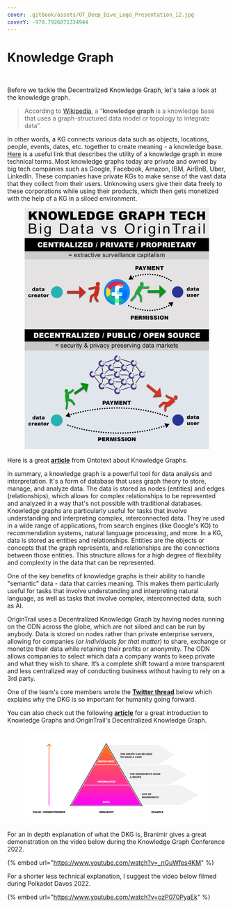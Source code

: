 ```yaml
---
cover: .gitbook/assets/OT_Deep_Dive_Logo_Presentation_12.jpg
coverY: -978.7926871334944
---
```


# Knowledge Graph

<figure><img src="https://miro.medium.com/max/1100/0*fJCuPbRDcO-Rvsyn.png" alt=""><figcaption></figcaption></figure>

Before we tackle the Decentralized Knowledge Graph, let's take a look at the knowledge graph.&#x20;

> According to [Wikipedia](https://en.wikipedia.org/wiki/Knowledge\_graph), a “**knowledge graph** is a knowledge base that uses a graph-structured data model or topology to integrate data”.&#x20;

In other words, a KG connects various data such as objects, locations, people, events, dates, etc. together to create meaning - a knowledge base. [Here](https://internationalbanker.com/finance/knowledge-graphs-powerful-structures-making-sense-of-data/) is a useful link that describes the utility of a knowledge graph in more technical terms. Most knowledge graphs today are private and owned by big tech companies such as Google, Facebook, Amazon, IBM, AirBnB, Uber, LinkedIn. These companies have private KGs to make sense of the vast data that they collect from their users. Unknowing users give their data freely to these corporations while using their products, which then gets monetized with the help of a KG in a siloed environment.

<figure><img src=".gitbook/assets/BigDatavsOT.jpg" alt=""><figcaption></figcaption></figure>

Here is a great [**article**](https://www.ontotext.com/knowledgehub/fundamentals/what-is-a-knowledge-graph/) from Ontotext about Knowledge Graphs.&#x20;

In summary, a knowledge graph is a powerful tool for data analysis and interpretation. It's a form of database that uses graph theory to store, manage, and analyze data. The data is stored as nodes (entities) and edges (relationships), which allows for complex relationships to be represented and analyzed in a way that's not possible with traditional databases. Knowledge graphs are particularly useful for tasks that involve understanding and interpreting complex, interconnected data. They're used in a wide range of applications, from search engines (like Google's KG) to recommendation systems, natural language processing, and more. In a KG, data is stored as entities and relationships. Entities are the objects or concepts that the graph represents, and relationships are the connections between those entities. This structure allows for a high degree of flexibility and complexity in the data that can be represented.

One of the key benefits of knowledge graphs is their ability to handle "semantic" data - data that carries meaning. This makes them particularly useful for tasks that involve understanding and interpreting natural language, as well as tasks that involve complex, interconnected data, such as AI.

OriginTrail uses a Decentralized Knowledge Graph by having nodes running on the ODN across the globe, which are not siloed and can be run by anybody. Data is stored on nodes rather than private enterprise servers, allowing for companies (_or individuals for that matter_) to share, exchange or monetize their data while retaining their profits or anonymity. The ODN allows companies to select which data a company wants to keep private and what they wish to share. It’s a complete shift toward a more transparent and less centralized way of conducting business without having to rely on a 3rd party.

One of the team's core members wrote the [**Twitter thread**](https://twitter.com/CryptoWaving/status/1624497244060758018) below which explains why the DKG is so important for humanity going forward.

You can also check out the following [**article**](https://opendata.substack.com/p/towards-an-open-sustainable-knowledge?utm\_source=twitter\&sd=pf) for a great introduction to Knowledge Graphs and OriginTrail's Decentralized Knowledge Graph.

<figure><img src=".gitbook/assets/image (8).png" alt=""><figcaption></figcaption></figure>

For an in depth explanation of what the DKG is, Branimir gives a great demonstration on the video below during the Knowledge Graph Conference 2022.

{% embed url="https://www.youtube.com/watch?v=_nGuWfes4KM" %}

For a shorter less technical explanation, I suggest the video below filmed during Polkadot Davos 2022.

{% embed url="https://www.youtube.com/watch?v=ozP070PyaEk" %}

